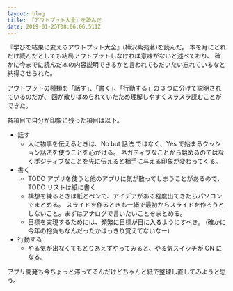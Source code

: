 ```yaml
---
layout: blog
title: 『アウトプット大全』を読んだ
date: 2019-01-25T08:06:06.511Z
---
```

『学びを結果に変えるアウトプット大全』(樺沢紫苑著)を読んだ。
本を月にどれだけ読んだとしても結局アウトプットしなければ意味がないと述べており、
確かに今までに読んだ本の内容説明できるかと言われてもだいたい忘れているなと納得させられた。

アウトプットの種類を「話す」、「書く」、「行動する」の 3 つに分けて説明されているのだが、
図が散りばめられていたため理解しやすくスラスラ読むことができた。

各項目で自分が印象に残った項目は以下。

- 話す
  - 人に物事を伝えるときは、No but 話法 ではなく、Yes で始まるクッション話法を使うことを心がける。
    ネガティブなことから始めるのではなくポジティブなことを先に伝えると相手に与える印象が変わってくる。
- 書く
  - TODO アプリを使うと他のアプリに気が散ってしまうことがあるので、TODO リストは紙に書く
  - 構想を練るときは紙とペンで、アイデアがある程度出てきたらパソコンでまとめる。
    スライドを作るときも一緒で最初からスライドを作ろうとしないこと。まずはアナログで言いたいことをまとめる。
  - 目標を実現するためには、頻繁に目標が目に入るようにすべき。 (確かに今年の抱負もなんだったかはっきり覚えてないなー)
- 行動する
  - やる気が出なくてもとりあえずやってみると、やる気スイッチが ON になる。

アプリ開発も今ちょっと滞ってるんだけどちゃんと紙で整理し直してみようと思う。
